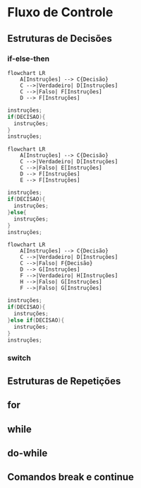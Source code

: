 # Fluxo de Controle


## Estruturas de Decisões

### if-else-then

```mermaid
flowchart LR
    A[Instruções] --> C{Decisão}
    C -->|Verdadeiro| D[Instruções]
    C -->|Falso| F[Instruções]
    D --> F[Instruções]
```

``` java
instruções;
if(DECISAO){
  instruções;
}
instruções;
```

```mermaid
flowchart LR
    A[Instruções] --> C{Decisão}
    C -->|Verdadeiro| D[Instruções]
    C -->|Falso| E[Instruções]
    D --> F[Instruções]
    E --> F[Instruções]
```

``` java
instruções;
if(DECISAO){
  instruções;
}else{
  instruções;
}
instruções;
```


```mermaid
flowchart LR
    A[Instruções] --> C{Decisão}
    C -->|Verdadeiro| D[Instruções]
    C -->|Falso| F{Decisão}
    D --> G[Instruções]
    F -->|Verdadeiro| H[Instruções]
    H -->|Falso| G[Instruções]
    F -->|Falso| G[Instruções]
```

``` java
instruções;
if(DECISAO){
  instruções;
}else if(DECISAO){
  instruções;
}
instruções;
```

### switch

## Estruturas de Repetições

## for

## while

## do-while 

## Comandos break e continue
